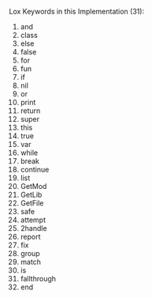 Lox Keywords in this Implementation (31):
1. and
2. class
3. else
4. false
5. for
6. fun
7. if
8. nil
9. or
10. print
11. return
12. super
13. this
14. true
15. var
16. while
17. break
18. continue
19. list
20. GetMod
21. GetLib
22. GetFile
23. safe
24. attempt
25. 2handle
26. report
27. fix
28. group
29. match
30. is
31. fallthrough
32. end